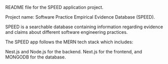 README file for the SPEED application project.

Project name: Software Practice Empirical Evidence Database (SPEED).

SPEED is a searchable database containing information regarding evidence and claims about different software engineering practices.

The SPEED app follows the MERN tech stack which includes: 

Nest.js and Node.js for the backend.
Next.js for the frontend, and
MONGODB for the database.